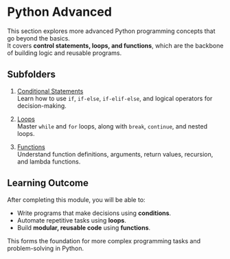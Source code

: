 # Python Advanced

This section explores more advanced Python programming concepts that go beyond the basics.  
It covers **control statements, loops, and functions**, which are the backbone of building logic and reusable programs.

## Subfolders
1. [Conditional Statements](01_Conditional_Statements)  
   Learn how to use `if`, `if-else`, `if-elif-else`, and logical operators for decision-making.

2. [Loops](02_Loops)  
   Master `while` and `for` loops, along with `break`, `continue`, and nested loops.

3. [Functions](03_Functions)  
   Understand function definitions, arguments, return values, recursion, and lambda functions.

## Learning Outcome
After completing this module, you will be able to:
- Write programs that make decisions using **conditions**.
- Automate repetitive tasks using **loops**.
- Build **modular, reusable code** using **functions**.

This forms the foundation for more complex programming tasks and problem-solving in Python.
